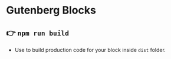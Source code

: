 # Gutenberg Blocks

## 👉  `npm run build`
- Use to build production code for your block inside `dist` folder.

